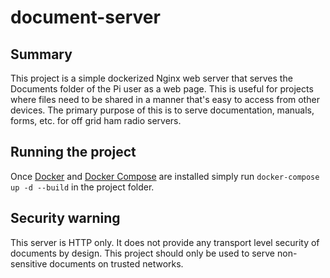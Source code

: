# document-server
## Summary
This project is a simple dockerized Nginx web server that serves the Documents folder of the Pi user as a web page. This is useful for projects where files need to be shared in a manner that's easy to access from other devices. The primary purpose of this is to serve documentation, manuals, forms, etc. for off grid ham radio servers.

## Running the project
Once [Docker](https://docs.docker.com/engine/install/debian/) and [Docker Compose](https://dev.to/rohansawant/installing-docker-and-docker-compose-on-the-raspberry-pi-in-5-simple-steps-3mgl) are installed simply run `docker-compose up -d --build` in the project folder.


## Security warning
This server is HTTP only. It does not provide any transport level security of documents by design. This project should only be used to serve non-sensitive documents on trusted networks.